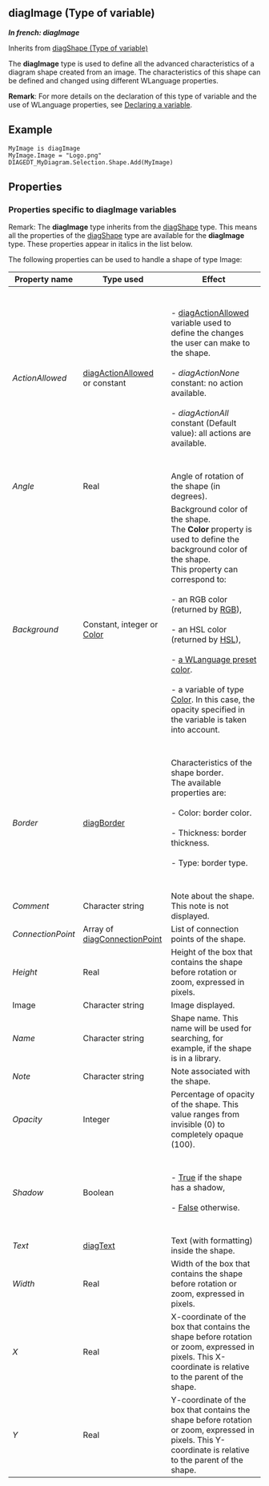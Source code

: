 
## diagImage (Type of variable)

***In french: diagImage***
Inherits from [diagShape (Type of variable)](../WDLang1/1410088082.md)
			
				



<a name="XUse"></a>
<a name="Use"></a>
<a name="description"></a>
The **diagImage** type is used to define all the advanced characteristics of a diagram shape created from an image. The characteristics of this shape can be defined and changed using different WLanguage properties.

**Remark**: For more details on the declaration of this type of variable and the use of WLanguage properties, see [Declaring a variable](../Motscles/1514032.md).
<a name="Example1"></a>
<a name="sample_code"></a>

## Example


```wl
MyImage is diagImage
MyImage.Image = "Logo.png"
DIAGEDT_MyDiagram.Selection.Shape.Add(MyImage)
```

<a name="PROPS"></a>

## Properties


### Properties specific to **diagImage** variables
<a name="properties_specific_docparampagetitleshort_variables_ELTPARAGRAPHE000025"></a>

Remark: The **diagImage** type inherits from the [diagShape](../WDLang1/1410088082.md) type. This means all the properties of the [diagShape](../WDLang1/1410088082.md) type are available for the **diagImage** type. These properties appear in italics in the list below.

The following properties can be used to handle a shape of type Image:

| Property name | Type used | Effect |
| --- | --- | --- |
| *ActionAllowed* | [diagActionAllowed](../WDLang1/1410088840.md) or constant | <br><br>- [diagActionAllowed](../WDLang1/1410088840.md) variable used to define the changes the user can make to the shape.<br><br>- *diagActionNone* constant: no action available. <br><br>- *diagActionAll* constant (Default value): all actions are available. <br><br><br> |
| *Angle* | Real | Angle of rotation of the shape (in degrees). |
| *Background* | Constant, integer or [Color](../WDLang1/1000019661.md) | Background color of the shape. <br>The **Color** property is used to define the background color of the shape. <br>This property can correspond to: <br><br>- an RGB color (returned by [RGB](../WDLang1/3029012.md)),<br><br>- an HSL color (returned by [HSL](../WDLang1/3029057.md)),<br><br>- [a WLanguage preset color](../WDLang5/3010002.md).<br><br>- a variable of type [Color](../WDLang1/1000019661.md). In this case, the opacity specified in the variable is taken into account.<br><br><br> |
| *Border* | [diagBorder](../WDLang1/1410088179.md) | Characteristics of the shape border. <br>The available properties are: <br><br>- Color: border color. <br><br>- Thickness: border thickness. <br><br>- Type: border type.<br><br><br> |
| *Comment* | Character string | Note about the shape. This note is not displayed. |
| *ConnectionPoint* | Array of [diagConnectionPoint](../WDLang1/1410088457.md) | List of connection points of the shape. |
| *Height* | Real | Height of the box that contains the shape before rotation or zoom, expressed in pixels. |
| Image | Character string | Image displayed. |
| *Name* | Character string | Shape name. This name will be used for searching, for example, if the shape is in a library. |
| *Note* | Character string | Note associated with the shape. |
| *Opacity* | Integer | Percentage of opacity of the shape. This value ranges from invisible (0) to completely opaque (100). |
| *Shadow* | Boolean | <br><br>- <u><u><u>True</u></u></u> if the shape has a shadow, <br><br>- <u><u><u>False</u></u></u> otherwise. <br><br><br> |
| *Text* | [diagText](../WDLang1/1410088393.md) | Text (with formatting) inside the shape. |
| *Width* | Real | Width of the box that contains the shape before rotation or zoom, expressed in pixels. |
| *X* | Real | X-coordinate of the box that contains the shape before rotation or zoom, expressed in pixels. This X-coordinate is relative to the parent of the shape. |
| *Y* | Real | Y-coordinate of the box that contains the shape before rotation or zoom, expressed in pixels. This Y-coordinate is relative to the parent of the shape. |



